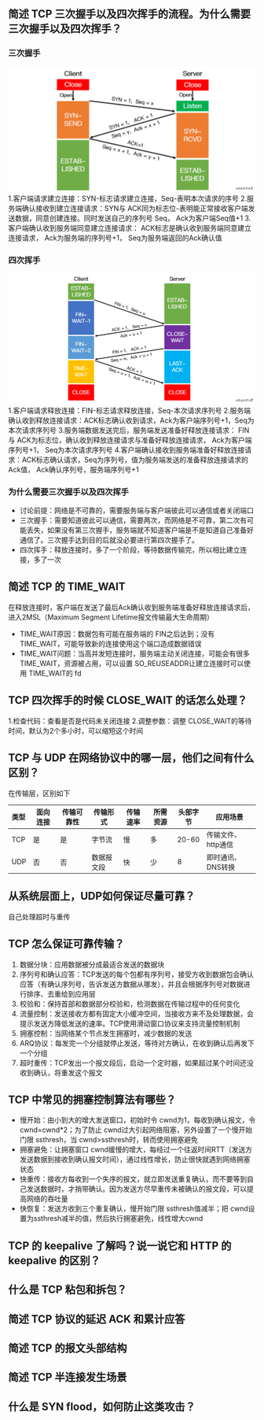 ## 简述 TCP 三次握手以及四次挥手的流程。为什么需要三次握手以及四次挥手？
### 三次握手
![三次握手](三次握手.image)
1.客户端请求建立连接：SYN-标志请求建立连接，Seq-表明本次请求的序号
2.服务端确认接收到建立连接请求：SYN与 ACK同为标志位-表明能正常接收客户端发送数据，同意创建连接。同时发送自己的序列号 Seq， Ack为客户端Seq值+1
3.客户端确认收到服务端同意建立连接请求： ACK标志是确认收到服务端同意建立连接请求， Ack为服务端的序列号+1， Seq为服务端返回的Ack确认值
### 四次挥手
![四次挥手](四次挥手.image)
1.客户端请求释放连接：FIN-标志请求释放连接，Seq-本次请求序列号
2.服务端确认收到释放连接请求：ACK标志确认收到请求，Ack为客户端序列号+1，Seq为本次请求序列号
3.服务端数据发送完后，服务端发送准备好释放连接请求： FIN与 ACK为标志位，确认收到释放连接请求与准备好释放连接请求， Ack为客户端序列号+1， Seq为本次请求序列号
4.客户端确认接收到服务端准备好释放连接请求：ACK标志确认请求，Seq为序列号，值为服务端发送的准备释放连接请求的 Ack值， Ack确认序列号，服务端序列号+1

### 为什么需要三次握手以及四次挥手
- 讨论前提：网络是不可靠的，需要服务端与客户端彼此可以通信或者关闭端口
- 三次握手：需要知道彼此可以通信，需要两次，而网络是不可靠，第二次有可能丢失，如果没有第三次握手，服务端就不知道客户端是不是知道自己准备好通信了。三次握手达到目的后就没必要进行第四次握手了。
- 四次挥手：释放连接时，多了一个阶段，等待数据传输完，所以相比建立连接，多了一次

## 简述 TCP 的 TIME_WAIT
在释放连接时，客户端在发送了最后Ack确认收到服务端准备好释放连接请求后，进入2MSL（Maximum Segment Lifetime报文传输最大生命周期）
- TIME_WAIT原因：数据包有可能在服务端的 FIN之后达到；没有 TIME_WAIT，可能导致新的连接使用这个端口造成数据错误
- TIME_WAIT问题：当高并发短连接时，服务端主动关闭连接，可能会有很多 TIME_WAIT，资源被占用，可以设置 SO_REUSEADDR让建立连接时可以使用 TIME_WAIT的 fd

## TCP 四次挥手的时候 CLOSE_WAIT 的话怎么处理？
1.检查代码：查看是否是代码未关闭连接
2.调整参数：调整 CLOSE_WAIT的等待时间，默认为2个多小时，可以缩短这个时间

## TCP 与 UDP 在网络协议中的哪一层，他们之间有什么区别？
在传输层，区别如下

| 类型 | 面向连接 | 传输可靠性 | 传输形式   | 传输速率     | 所需资源     |头部字节       | 应用场景           |
| :--- | -------- | ---------- | ---------- | ---- | ---- | ----- | ------------------ |
| TCP  | 是       | 是         | 字节流     | 慢   | 多   | 20-60 | 传输文件、http通信 |
| UDP  | 否       | 否         | 数据报文段 | 快   | 少   | 8     | 即时通讯、DNS转换  |



## 从系统层面上，UDP如何保证尽量可靠？
自己处理超时与重传

## TCP 怎么保证可靠传输？
1. 数据分块：应用数据被分成最适合发送的数据块
2. 序列号和确认应答：TCP发送的每个包都有序列号，接受方收到数据包会确认应答（有确认序列号，告诉发送方数据从哪发），并且会根据序列号对数据进行排序、去重给到应用层
3. 校验和：保持首部和数据部分校验和，检测数据在传输过程中的任何变化
4. 流量控制：发送接收方都有固定大小缓冲空间，当接收方来不及处理数据，会提示发送方降低发送的速率。TCP使用滑动窗口协议来支持流量控制机制
5. 拥塞控制：当网络某个节点发生拥塞时，减少数据的发送
6. ARQ协议：每发完一个分组就停止发送，等待对方确认，在收到确认后再发下一个分组
7. 超时重传：TCP发出一个报文段后，启动一个定时器，如果超过某个时间还没收到确认，将重发这个报文

## TCP 中常见的拥塞控制算法有哪些？
- 慢开始：由小到大的增大发送窗口，初始时令 cwnd为1，每收到确认报文，令 cwnd=cwnd\*2；为了防止 cwnd过大引起网络阻塞，另外设置了一个慢开始门限 ssthresh，当 cwnd>ssthresh时，转而使用拥塞避免
- 拥塞避免：让拥塞窗口 cwnd缓慢的增大，每经过一个往返时间RTT（发送方发送数据到接收到确认报文时间），通过线性增长，防止很快就遇到网络拥塞状态
- 快重传：接收方每收到一个失序的报文，就立即发送重复确认，而不要等到自己发送数据时，才捎带确认。因为发送方尽早重传未被确认的报文段，可以提高网络的吞吐量
- 快恢复：发送方收到三个重复确认，慢开始门限 ssthresh值减半；把 cwnd设置为ssthresh减半的值，然后执行拥塞避免，线性增大cwnd

## TCP 的 keepalive 了解吗？说一说它和 HTTP 的 keepalive 的区别？

## 什么是 TCP 粘包和拆包？

## 简述 TCP 协议的延迟 ACK 和累计应答

## 简述 TCP 的报文头部结构

## 简述 TCP 半连接发生场景

## 什么是 SYN flood，如何防止这类攻击？

